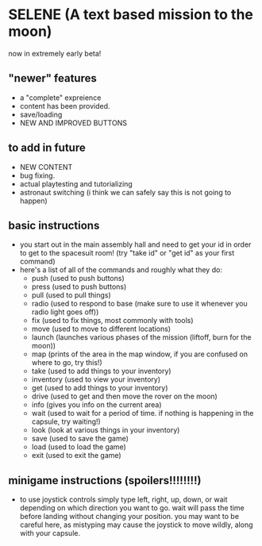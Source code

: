# SELENE (A text based mission to the moon)
now in extremely early beta!

## "newer" features

- a "complete" expreience
- content has been provided.
- save/loading
- NEW AND IMPROVED BUTTONS

## to add in future


- NEW CONTENT
- bug fixing.
- actual playtesting and tutorializing
- astronaut switching (i think we can safely say this is not going to happen)


## basic instructions

- you start out in the main assembly hall and need to get your id in order to get to the spacesuit room! (try "take id" or "get id" as your first command)
- here's a list of all of the commands and roughly what they do:
    - push (used to push buttons)
    - press (used to push buttons)
    - pull (used to pull things)
    - radio (used to respond to base (make sure to use it whenever you radio light goes off))
    - fix (used to fix things, most commonly with tools)
    - move (used to move to different locations)
    - launch (launches various phases of the mission (liftoff, burn for the moon))
    - map (prints of the area in the map window, if you are confused on where to go, try this!)
    - take (used to add things to your inventory)
    - inventory (used to view your inventory)
    - get (used to add things to your inventory)
    - drive (used to get and then move the rover on the moon)
    - info (gives you info on the current area)
    - wait (used to wait for a period of time. if nothing is happening in the capsule, try waiting!)
    - look (look at various things in your inventory)
    - save (used to save the game)
    - load (used to load the game)
    - exit (used to exit the game)

## minigame instructions (spoilers!!!!!!!!)

- to use joystick controls simply type left, right, up, down, or wait depending on which direction you want to go. wait will pass the time before landing without changing your position. you may want to be careful here, as mistyping may cause the joystick to move wildly, along with your capsule.
